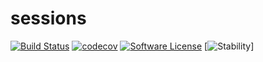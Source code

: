 # sessions

[![Build Status](https://travis-ci.org/ronanchilvers/sessions.svg?branch=master)](https://travis-ci.org/ronanchilvers/sessions)
[![codecov](https://codecov.io/gh/ronanchilvers/sessions/branch/master/graph/badge.svg)](https://codecov.io/gh/ronanchilvers/sessions)
[![Software License](https://img.shields.io/badge/license-MIT-brightgreen.svg?style=flat-square)](LICENSE.md)
[![Stability](https://img.shields.io/badge/stability-alpha-red.svg?longCache=true&style=flat-square)]

